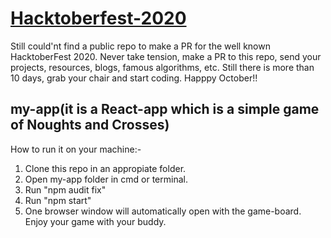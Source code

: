 # [Hacktoberfest-2020](https://hacktoberfest.digitalocean.com/)

Still could'nt find a public repo to make a PR for the well known HacktoberFest 2020. Never take tension, make a PR to this repo, send your projects, resources, blogs, famous algorithms, etc. Still there is more than 10 days, grab your chair and start coding. Happpy October!!

## my-app(it is a React-app which is a simple game of Noughts and Crosses)

How to run it on your machine:-

1. Clone this repo in an appropiate folder.
2. Open my-app folder in cmd or terminal.
3. Run "npm audit fix"
4. Run "npm start"
5. One browser window will automatically open with the game-board. Enjoy your game with your buddy.
